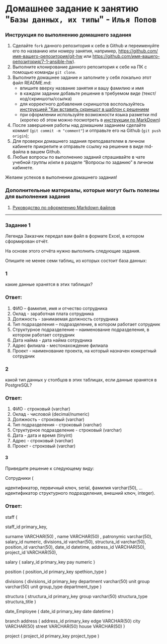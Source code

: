 # Домашнее задание к занятию "`Базы данных, их типы`" - `Илья Попов`


### Инструкция по выполнению домашнего задания

   1. Сделайте `fork` данного репозитория к себе в Github и переименуйте его по названию или номеру занятия, например, https://github.com/имя-вашего-репозитория/git-hw или  https://github.com/имя-вашего-репозитория/7-1-ansible-hw).
   2. Выполните клонирование данного репозитория к себе на ПК с помощью команды `git clone`.
   3. Выполните домашнее задание и заполните у себя локально этот файл README.md:
      - впишите вверху название занятия и вашу фамилию и имя
      - в каждом задании добавьте решение в требуемом виде (текст/код/скриншоты/ссылка)
      - для корректного добавления скриншотов воспользуйтесь [инструкцией "Как вставить скриншот в шаблон с решением](https://github.com/netology-code/sys-pattern-homework/blob/main/screen-instruction.md)
      - при оформлении используйте возможности языка разметки md (коротко об этом можно посмотреть в [инструкции  по MarkDown](https://github.com/netology-code/sys-pattern-homework/blob/main/md-instruction.md))
   4. После завершения работы над домашним заданием сделайте коммит (`git commit -m "comment"`) и отправьте его на Github (`git push origin`);
   5. Для проверки домашнего задания преподавателем в личном кабинете прикрепите и отправьте ссылку на решение в виде md-файла в вашем Github.
   6. Любые вопросы по выполнению заданий спрашивайте в чате учебной группы и/или в разделе “Вопросы по заданию” в личном кабинете.
   
Желаем успехов в выполнении домашнего задания!
   
### Дополнительные материалы, которые могут быть полезны для выполнения задания

1. [Руководство по оформлению Markdown файлов](https://gist.github.com/Jekins/2bf2d0638163f1294637#Code)

---

### Задание 1

Легенда
Заказчик передал вам файл в формате Excel, в котором сформирован отчёт.

На основе этого отчёта нужно выполнить следующие задания.

Опишите не менее семи таблиц, из которых состоит база данных:
### 1
какие данные хранятся в этих таблицах?

### Ответ:
1. ФИО – фамилия, имя и отчество сотрудника
2. Оклад - заработная плата сотрудника
3. Должность - занимаемая должность сотрудника
4. Тип подразделения – подразделение, в котором работает сотрудник
5. Структурное подразделение – наименование подразделения, в котором работает сотрудник
6. Дата найма - дата найма сотрудника
7. Адрес филиала - местонахождение филиала
8. Проект - наименование проекта, на который назначен конкретный сотрудник


### 2 
какой тип данных у столбцов в этих таблицах, если данные хранятся в PostgreSQL?

### Ответ:

1. ФИО - строковый (varchar)
2. Оклад - числовой (decimal/numeric)
3. Должность - строковый (varchar)
4. Тип подразделения - строковый (varchar)
5. Структурное подразделение - строковый (varchar)
6. Дата - дата и время (tinyint)
7. Адрес - строковый (varchar)
8. Проект - строковый (varchar)


#### 3
Приведите решение к следующему виду:

Сотрудники (

идентификатор, первичный ключ, serial,
фамилия varchar(50),
...
идентификатор структурного подразделения, внешний ключ, integer).

### Ответ:

staff (

staff_id primary_key,

surname VARCHAR(50) ,
name VARCHAR(50) ,
patronymic varchar(50),
salary_id numeric,
divisions_id varchar(50),
structura_id varchar(50),
position_id varchar(50),
date_id datetime,
address_id VARCHAR(50),
project_id VARCHAR(50),

salary (
salary_id primary_key
pay numeric
)

position (
position_id primary_key
spethion_type
)

divisions (
divisions_id primary_key
department varchar(50)
unit group varchar(50)
unit group_type
department_type
)

structura (
structura_id primary_key
group varchar(50)
structura_type
structura_title
)

date_Employee (
date_id primary_key
date datetime
)

branch address (
address_id primary_key
edge VARCHAR(50)
city VARCHAR(50)
street VARCHAR(50)
house VARCHAR(50)
)

project (
project_id primary_key
project_type
)








